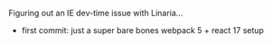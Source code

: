 Figuring out an IE dev-time issue with Linaria...

- first commit: just a super bare bones webpack 5 + react 17 setup
